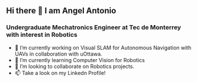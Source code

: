 ## Hi there 👋 I am Angel Antonio
### Undergraduate Mechatronics Engineer at Tec de Monterrey with interest in Robotics 

<!--
**angelcervant1/angelcervant1** is a ✨ _special_ ✨ repository because its `README.md` (this file) appears on your GitHub profile.

Here are some ideas to get you started:
-->

- 🔭 I’m currently working on Visual SLAM for Autonomous Navigation with UAVs in collaboration with uOttawa.
- 🌱 I’m currently learning Computer Vision for Robotics
- 👯 I’m looking to collaborate on Robotics projects.
- 📫 Take a look on my Linkedn Profile!
